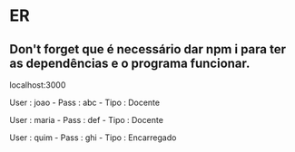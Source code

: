 # ER

## Don't forget que é necessário dar npm i para ter as dependências e o programa funcionar.

localhost:3000

User : joao - Pass : abc - Tipo : Docente

User : maria - Pass : def - Tipo : Docente

User : quim - Pass : ghi - Tipo : Encarregado
